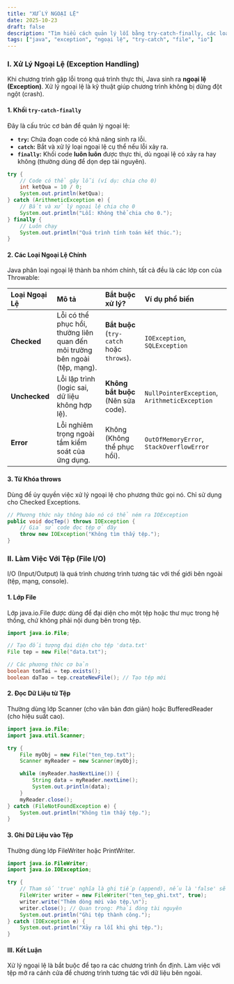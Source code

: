 ```yaml
---
title: "XỬ LÝ NGOẠI LỆ"
date: 2025-10-23
draft: false
description: "Tìm hiểu cách quản lý lỗi bằng try-catch-finally, các loại ngoại lệ, và cách thao tác cơ bản với File I/O trong Java."
tags: ["java", "exception", "ngoại lệ", "try-catch", "file", "io"]
---
```


### I. Xử Lý Ngoại Lệ (Exception Handling)

Khi chương trình gặp lỗi trong quá trình thực thi, Java sinh ra **ngoại lệ (Exception)**. Xử lý ngoại lệ là kỹ thuật giúp chương trình không bị dừng đột ngột (crash).

#### 1. Khối `try-catch-finally`

Đây là cấu trúc cơ bản để quản lý ngoại lệ:

- **`try`:** Chứa đoạn code có khả năng sinh ra lỗi.
- **`catch`:** Bắt và xử lý loại ngoại lệ cụ thể nếu lỗi xảy ra.
- **`finally`:** Khối code **luôn luôn** được thực thi, dù ngoại lệ có xảy ra hay không (thường dùng để dọn dẹp tài nguyên).

```java
try {
    // Code có thể gây lỗi (ví dụ: chia cho 0)
    int ketQua = 10 / 0;
    System.out.println(ketQua);
} catch (ArithmeticException e) {
    // Bắt và xử lý ngoại lệ chia cho 0
    System.out.println("Lỗi: Không thể chia cho 0.");
} finally {
    // Luôn chạy
    System.out.println("Quá trình tính toán kết thúc.");
}
```

#### 2. Các Loại Ngoại Lệ Chính

Java phân loại ngoại lệ thành ba nhóm chính, tất cả đều là các lớp con của Throwable:

| Loại Ngoại Lệ | Mô tả                                                                       | Bắt buộc xử lý?                           | Ví dụ phổ biến                                |
| :------------ | :-------------------------------------------------------------------------- | :---------------------------------------- | :-------------------------------------------- |
| **Checked**   | Lỗi có thể phục hồi, thường liên quan đến môi trường bên ngoài (tệp, mạng). | **Bắt buộc** (`try-catch` hoặc `throws`). | `IOException`, `SQLException`                 |
| **Unchecked** | Lỗi lập trình (logic sai, dữ liệu không hợp lệ).                            | **Không bắt buộc** (Nên sửa code).        | `NullPointerException`, `ArithmeticException` |
| **Error**     | Lỗi nghiêm trọng ngoài tầm kiểm soát của ứng dụng.                          | Không (Không thể phục hồi).               | `OutOfMemoryError`, `StackOverflowError`      |

#### 3. Từ Khóa throws

Dùng để ủy quyền việc xử lý ngoại lệ cho phương thức gọi nó. Chỉ sử dụng cho Checked Exceptions.

```java
// Phương thức này thông báo nó có thể ném ra IOException
public void docTep() throws IOException {
    // Giả sử code đọc tệp ở đây
    throw new IOException("Không tìm thấy tệp.");
}
```

### II. Làm Việc Với Tệp (File I/O)

I/O (Input/Output) là quá trình chương trình tương tác với thế giới bên ngoài (tệp, mạng, console).

#### 1. Lớp File

Lớp java.io.File được dùng để đại diện cho một tệp hoặc thư mục trong hệ thống, chứ không phải nội dung bên trong tệp.

```java
import java.io.File;

// Tạo đối tượng đại diện cho tệp 'data.txt'
File tep = new File("data.txt");

// Các phương thức cơ bản
boolean tonTai = tep.exists();
boolean daTao = tep.createNewFile(); // Tạo tệp mới
```

#### 2. Đọc Dữ Liệu từ Tệp

Thường dùng lớp Scanner (cho văn bản đơn giản) hoặc BufferedReader (cho hiệu suất cao).

```java
import java.io.File;
import java.util.Scanner;

try {
    File myObj = new File("ten_tep.txt");
    Scanner myReader = new Scanner(myObj);

    while (myReader.hasNextLine()) {
        String data = myReader.nextLine();
        System.out.println(data);
    }
    myReader.close();
} catch (FileNotFoundException e) {
    System.out.println("Không tìm thấy tệp.");
}
```

#### 3. Ghi Dữ Liệu vào Tệp

Thường dùng lớp FileWriter hoặc PrintWriter.

```java
import java.io.FileWriter;
import java.io.IOException;

try {
    // Tham số 'true' nghĩa là ghi tiếp (append), nếu là 'false' sẽ ghi đè
    FileWriter writer = new FileWriter("ten_tep_ghi.txt", true);
    writer.write("Thêm dòng mới vào tệp.\n");
    writer.close(); // Quan trọng: Phải đóng tài nguyên
    System.out.println("Ghi tệp thành công.");
} catch (IOException e) {
    System.out.println("Xảy ra lỗi khi ghi tệp.");
}
```

#### III. Kết Luận

Xử lý ngoại lệ là bắt buộc để tạo ra các chương trình ổn định. Làm việc với tệp mở ra cánh cửa để chương trình tương tác với dữ liệu bên ngoài.
